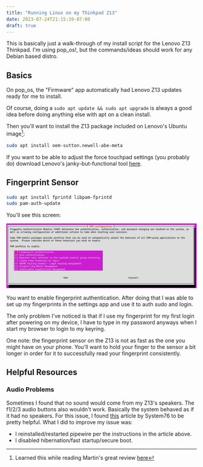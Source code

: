 ```yaml
---
title: "Running Linux on my Thinkpad Z13"
date: 2023-07-24T21:15:19-07:00
draft: true
---
```


This is basically just a walk-through of my install script for the Lenovo Z13
Thinkpad. I'm using pop_os!, but the commands/ideas should work for any Debian
based distro.

## Basics

On pop_os, the "Firmware" app automatically had Lenovo Z13 updates ready for me
to install.

Of course, doing a `sudo apt update && sudo apt upgrade` is always a good idea
before doing anything else with apt on a clean install.

Then you'll want to install the Z13 package included on Lenovo's Ubuntu
image[^1]:

[^1]: Learned this while reading Martin's great review
[here](https://wimpysworld.com/posts/why-i-chose-the-thinkpad-z13-as-my-linux-laptop/)

```bash
sudo apt install oem-sutton.newell-abe-meta
```

If you want to be able to adjust the force touchpad settings (you probably do)
download Lenovo's janky-but-functional tool [here](https://pcsupport.lenovo.com/us/en/products/laptops-and-netbooks/thinkpad-z-series-laptops/thinkpad-z13-type-21d2-21d3/downloads/ds561548-elan-haptic-pad-settings-tool-for-linux-thinkpad-z13-gen-1-z16-gen-1).

## Fingerprint Sensor

```bash
sudo apt install fprintd libpam-fprintd
sudo pam-auth-update
```

You'll see this screen:

![pam-auth-update screen](./pam-auth-fingerprint.png)

You want to enable fingerprint authentication. After doing that I was able to
set up my fingerprints in the settings app and use it to auth sudo and
login. 

The only problem I've noticed is that if I use my fingerprint for my first
login after powering on my device, I have to type in my password anyways when I
start my browser to login to my keyring.

One note: the fingerprint sensor on the Z13 is not as fast as the one you might
have on your phone. You'll want to hold your finger to the sensor a bit longer
in order for it to successfully read your fingerprint consistently.

## Helpful Resources

### Audio Problems

Sometimes I found that no sound would come from my Z13's speakers. The f1/2/3
audio buttons also wouldn't work. Basically the system behaved as if it had no
speakers. For this issue, I found
[this](https://support.system76.com/articles/audio/) article by System76 to be
pretty helpful. What I did to improve my issue was:

- I reinstalled/restarted pipewire per the instructions in the article above.
- I disabled hibernation/fast startup/secure boot.
